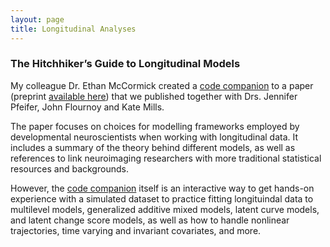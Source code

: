 ```yaml
---
layout: page
title: Longitudinal Analyses
---
```


### The Hitchhiker’s Guide to Longitudinal Models

My colleague Dr. Ethan McCormick created a [code companion](https://e-m-mccormick.github.io/static/longitudinal-primer/) to a paper (preprint [available here](https://psyarxiv.com/ga4qz)) that we published together with Drs. Jennifer Pfeifer, John Flournoy and Kate Mills.

The paper focuses on choices for modelling frameworks employed by developmental neuroscientists when working with longitudinal data. It includes a summary of the theory behind different models, as well as references to link neuroimaging researchers with more traditional statistical resources and backgrounds.

However, the [code companion](https://e-m-mccormick.github.io/static/longitudinal-primer/) itself is an interactive way to get hands-on experience with a simulated dataset to practice fitting longituindal data to multilevel models, generalized additive mixed models, latent curve models, and latent change score models, as well as how to handle nonlinear trajectories, time varying and invariant covariates, and more.